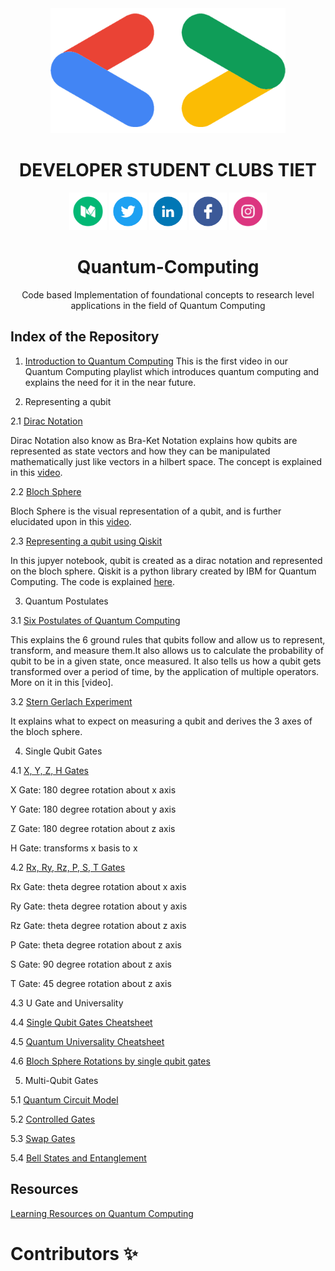 <div align = "center">

<img height=200px src= "https://github.com/developer-student-club-thapar/officialWebsite/blob/master/src/assets/dsc_logo.png">

<h1>DEVELOPER STUDENT CLUBS TIET</h1>

<a href="https://medium.com/developer-student-clubs-tiet"><img src="https://github.com/aritraroy/social-icons/blob/master/medium-icon.png?raw=true" width="60"></a>
<a href="https://twitter.com/dsctiet"><img src="https://github.com/aritraroy/social-icons/blob/master/twitter-icon.png?raw=true" width="60"></a>
<a href="https://www.linkedin.com/company/developer-student-club-thapar"><img src="https://github.com/aritraroy/social-icons/blob/master/linkedin-icon.png?raw=true" width="60"></a>
<a href="https://facebook.com/dscthapar"><img src="https://github.com/aritraroy/social-icons/blob/master/facebook-icon.png?raw=true" width="60"></a>
<a href="https://instagram.com/dsc.tiet"><img src="https://github.com/aritraroy/social-icons/blob/master/instagram-icon.png?raw=true" width="60"></a>

# Quantum-Computing
Code based Implementation of foundational concepts to research level applications in the field of Quantum Computing

</div>

## Index of the Repository

1. [Introduction to Quantum Computing](https://www.youtube.com/watch?v=WMRsQxDJ19Q&list=PLY6CWF3NWYvTducILRZCATDwW9DjZvumJ&index=1)
This is the first video in our Quantum Computing playlist which introduces quantum computing and explains the need for it in the near future.

2. Representing a qubit

2.1 [Dirac Notation](https://github.com/developer-student-club-thapar/Quantum-Computing/blob/main/1.%20Representing%20a%20qubit/Dirac%20Notation%20(Bra-Ket%20Notation).pdf)

Dirac Notation also know as Bra-Ket Notation explains how qubits are represented as state vectors and how they can be manipulated mathematically just like vectors in a hilbert space. The concept is explained in this [video](https://www.youtube.com/watch?v=53EVUDbeVsU&list=PLY6CWF3NWYvTducILRZCATDwW9DjZvumJ&index=2).

2.2 [Bloch Sphere](https://github.com/developer-student-club-thapar/Quantum-Computing/blob/main/1.%20Representing%20a%20qubit/Bloch%20Sphere.pdf)

Bloch Sphere is the visual representation of a qubit, and is further elucidated upon in this [video](https://www.youtube.com/watch?v=7ITVHGYFIfU&list=PLY6CWF3NWYvTducILRZCATDwW9DjZvumJ&index=4).

2.3 [Representing a qubit using Qiskit](https://github.com/developer-student-club-thapar/Quantum-Computing/blob/main/1.%20Representing%20a%20qubit/representing_qubit_states.ipynb)

In this jupyer notebook, qubit is created as a dirac notation and represented on the bloch sphere. Qiskit is a python library created by IBM for Quantum Computing. The code is explained [here](https://www.youtube.com/watch?v=7ITVHGYFIfU&list=PLY6CWF3NWYvTducILRZCATDwW9DjZvumJ&index=4).

3. Quantum Postulates

3.1 [Six Postulates of Quantum Computing](https://github.com/developer-student-club-thapar/Quantum-Computing/blob/main/2.%20Quantum%20Postulates/quantum_postulates.ipynb)

This explains the 6 ground rules that qubits follow and allow us to represent, transform, and measure them.It also allows us to calculate the probability of qubit to be in a given state, once measured. It also tells us how a qubit gets transformed over a period of time, by the application of multiple operators. More on it in this [video].

3.2 [Stern Gerlach Experiment](https://www.youtube.com/watch?v=fWaNjJ69XEI&list=PLY6CWF3NWYvTducILRZCATDwW9DjZvumJ&index=3)

It explains what to expect on measuring a qubit and derives the 3 axes of the bloch sphere.

4. Single Qubit Gates

4.1 [X, Y, Z, H Gates](https://github.com/developer-student-club-thapar/Quantum-Computing/blob/main/3.%20Single%20Qubit%20Gates/Pauli%20X%2C%20Y%20and%20Z%20Gates%20%26%20Hadamard%20Gate.ipynb)

X Gate: 180 degree rotation about x axis

Y Gate: 180 degree rotation about y axis

Z Gate: 180 degree rotation about z axis

H Gate: transforms x basis to x

4.2 [Rx, Ry, Rz, P, S, T Gates](https://github.com/developer-student-club-thapar/Quantum-Computing/blob/main/3.%20Single%20Qubit%20Gates/Rx%2Cy%2Cz%20and%20P%2C%20S%2C%20T%20Gates.ipynb)

Rx Gate: theta degree rotation about x axis

Ry Gate: theta degree rotation about y axis

Rz Gate: theta degree rotation about z axis

P Gate: theta degree rotation about z axis

S Gate: 90 degree rotation about z axis

T Gate: 45 degree rotation about z axis

4.3 U Gate and Universality

4.4 [Single Qubit Gates Cheatsheet](https://github.com/developer-student-club-thapar/Quantum-Computing/blob/main/3.%20Single%20Qubit%20Gates/1.%20Single%20Qubit%20Quantum%20Gates.pdf)

4.5 [Quantum Universality Cheatsheet](https://github.com/developer-student-club-thapar/Quantum-Computing/blob/main/3.%20Single%20Qubit%20Gates/2.%20Quantum%20Universality.pdf)

4.6 [Bloch Sphere Rotations by single qubit gates](https://github.com/developer-student-club-thapar/Quantum-Computing/tree/main/3.%20Single%20Qubit%20Gates/bloch_transformations)

5. Multi-Qubit Gates

5.1 [Quantum Circuit Model](https://github.com/developer-student-club-thapar/Quantum-Computing/blob/main/4.%20Multi-Qubit%20Gates/1.%20Quantum%20Circuit%20Model%20and%20Multi-Qubit%20Gate%20Mathematics.pdf)

5.2 [Controlled Gates](https://github.com/developer-student-club-thapar/Quantum-Computing/blob/main/4.%20Multi-Qubit%20Gates/2.%20Controlled%20Gates.pdf)

5.3 [Swap Gates](https://github.com/developer-student-club-thapar/Quantum-Computing/blob/main/4.%20Multi-Qubit%20Gates/3.%20Swap%20Gate.pdf)

5.4 [Bell States and Entanglement](https://github.com/developer-student-club-thapar/Quantum-Computing/blob/main/4.%20Multi-Qubit%20Gates/4.%20Bell%20States%20and%20Entanglement.pdf)


## Resources

[Learning Resources on Quantum Computing](https://docs.google.com/document/d/1StHRRskl1HR-XfIdoQ1srs0E6_kHuwYSWj-bhnmJQ88/edit?usp=sharing)

# Contributors ✨

<!-- Thanks goes to these wonderful people ([emoji key](https://allcontributors.org/docs/en/emoji-key)): -->

<!-- ALL-CONTRIBUTORS-LIST:START - Do not remove or modify this section -->
<!-- prettier-ignore-start -->
<!-- markdownlint-disable -->
<!-- <table>
  <tr>
    <td align="center"><a href="https://www.linkedin.com/in/parth-shah-97911416a/"><img src="https://avatars0.githubusercontent.com/u/43181887?v=4" width="100px;" alt=""/><br /><sub><b>Sanya Nanda</b></sub></a><br /><a href="https://github.com/developer-student-club-thapar/buying_selling_devops/commits?author=parthsujalshah" title="Code">💻</a></td>
</table> -->

<!-- markdownlint-enable -->
<!-- prettier-ignore-end -->
<!-- ALL-CONTRIBUTORS-LIST:END -->
<!-- 
This project follows the [all-contributors](https://github.com/all-contributors/all-contributors) specification. Contributions of any kind welcome! -->
